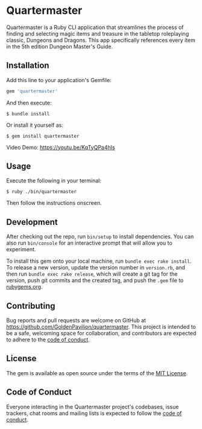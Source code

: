 # Quartermaster

Quartermaster is a Ruby CLI application that streamlines the process of finding and selecting magic items and treasure in the tabletop roleplaying classic, Dungeons and Dragons. This app specifically references every item in the 5th edition Dungeon Master's Guide.

## Installation

Add this line to your application's Gemfile:

```ruby
gem 'quartermaster'
```

And then execute:

    $ bundle install

Or install it yourself as:

    $ gem install quartermaster

Video Demo: https://youtu.be/KqTyQPa4hIs

## Usage

Execute the following in your terminal:

    $ ruby ./bin/quartermaster

Then follow the instructions onscreen.

## Development

After checking out the repo, run `bin/setup` to install dependencies. You can also run `bin/console` for an interactive prompt that will allow you to experiment.

To install this gem onto your local machine, run `bundle exec rake install`. To release a new version, update the version number in `version.rb`, and then run `bundle exec rake release`, which will create a git tag for the version, push git commits and the created tag, and push the `.gem` file to [rubygems.org](https://rubygems.org).

## Contributing

Bug reports and pull requests are welcome on GitHub at https://github.com/GoldenPavilion/quartermaster. This project is intended to be a safe, welcoming space for collaboration, and contributors are expected to adhere to the [code of conduct](https://github.com/GoldenPavilion/quartermaster/blob/master/CODE_OF_CONDUCT.md).

## License

The gem is available as open source under the terms of the [MIT License](https://opensource.org/licenses/MIT).

## Code of Conduct

Everyone interacting in the Quartermaster project's codebases, issue trackers, chat rooms and mailing lists is expected to follow the [code of conduct](https://github.com/GoldenPavilion/quartermaster/blob/master/CODE_OF_CONDUCT.md).